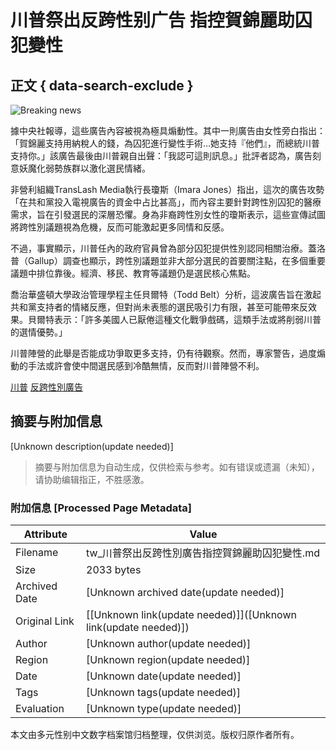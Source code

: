 # 川普祭出反跨性别广告 指控賀錦麗助囚犯變性

## 正文 { data-search-exclude }


![Breaking news](https://static.nextapple.tw/web/layout/img/breakingNews03.webp)

據中央社報導，這些廣告內容被視為極具煽動性。其中一則廣告由女性旁白指出：「賀錦麗支持用納稅人的錢，為囚犯進行變性手術…她支持『他們』，而總統川普支持你。」該廣告最後由川普親自出聲：「我認可這則訊息。」批評者認為，廣告刻意妖魔化弱勢族群以激化選民情緒。

非營利組織TransLash Media執行長瓊斯（Imara Jones）指出，這次的廣告攻勢「在共和黨投入電視廣告的資金中占比甚高」，而內容主要針對跨性別囚犯的醫療需求，旨在引發選民的深層恐懼。身為非裔跨性別女性的瓊斯表示，這些宣傳試圖將跨性別議題視為危機，反而可能激起更多同情和反感。

不過，事實顯示，川普任內的政府官員曾為部分囚犯提供性別認同相關治療。蓋洛普（Gallup）調查也顯示，跨性別議題並非大部分選民的首要關注點，在多個重要議題中排位靠後。經濟、移民、教育等議題仍是選民核心焦點。

喬治華盛頓大學政治管理學程主任貝爾特（Todd Belt）分析，這波廣告旨在激起共和黨支持者的情緒反應，但對尚未表態的選民吸引力有限，甚至可能帶來反效果。貝爾特表示：「許多美國人已厭倦這種文化戰爭戲碼，這類手法或將削弱川普的選情優勢。」

川普陣營的此舉是否能成功爭取更多支持，仍有待觀察。然而，專家警告，過度煽動的手法或許會使中間選民感到冷酷無情，反而對川普陣營不利。

[川普](https://tw.nextapple.com/search/%E5%B7%9D%E6%99%AE?tag=1) [反跨性別廣告](https://tw.nextapple.com/search/%E5%8F%8D%E8%B7%A8%E6%80%A7%E5%88%A5%E5%BB%A3%E5%91%8A?tag=1)
<!-- tcd_original_link https://tw.nextapple.com/international/20241030/71E459AAC872D6B8D421379ECD18658B -->


## 摘要与附加信息

<!-- tcd_abstract -->
[Unknown description(update needed)]
<!-- tcd_abstract_end -->

> 摘要与附加信息为自动生成，仅供检索与参考。如有错误或遗漏（未知），请协助编辑指正，不胜感激。

### 附加信息 [Processed Page Metadata]

| Attribute       | Value                                  |
|-----------------|----------------------------------------|
| Filename        | tw_川普祭出反跨性別廣告指控賀錦麗助囚犯變性.md                             |
| Size            | 2033 bytes                           |
| Archived Date   | [Unknown archived date(update needed)]                             |
| Original Link   | [[Unknown link(update needed)]]([Unknown link(update needed)])                       |
| Author          | [Unknown author(update needed)]                               |
| Region          | [Unknown region(update needed)]                               |
| Date            | [Unknown date(update needed)]                                 |
| Tags            | [Unknown tags(update needed)]                                 |
| Evaluation            | [Unknown type(update needed)]                                 |
<!-- tcd_table_end -->

本文由多元性别中文数字档案馆归档整理，仅供浏览。版权归原作者所有。
